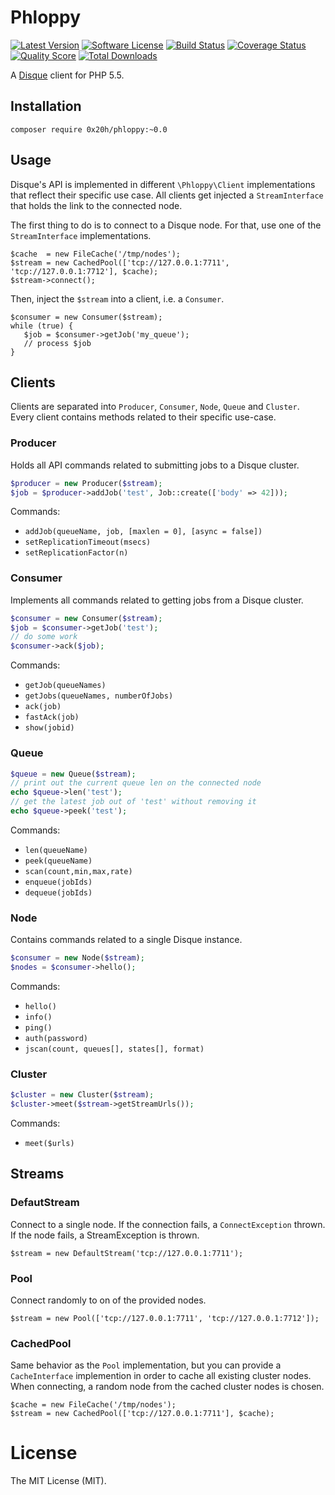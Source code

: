 # Phloppy
[![Latest Version](https://img.shields.io/github/release/0x20h/phloppy.svg?style=flat-square)](https://github.com/0x20h/phloppy/releases)
[![Software License](https://img.shields.io/badge/license-MIT-brightgreen.svg?style=flat-square)](LICENSE.md)
[![Build Status](https://img.shields.io/travis/0x20h/phloppy/master.svg?style=flat-square)](https://travis-ci.org/0x20h/phloppy)
[![Coverage Status](https://img.shields.io/scrutinizer/coverage/g/0x20h/phloppy.svg?style=flat-square)](https://scrutinizer-ci.com/g/0x20h/phloppy/code-structure)
[![Quality Score](https://img.shields.io/scrutinizer/g/0x20h/phloppy.svg?style=flat-square)](https://scrutinizer-ci.com/g/0x20h/phloppy)
[![Total Downloads](https://img.shields.io/packagist/dt/0x20h/phloppy.svg?style=flat-square)](https://packagist.org/packages/0x20h/phloppy)

A [Disque](https://github.com/antirez/disque) client for PHP 5.5.

## Installation

```
composer require 0x20h/phloppy:~0.0
```

## Usage

Disque's API is implemented in different `\Phloppy\Client` implementations that
reflect their specific use case. All clients get injected a `StreamInterface`
that holds the link to the connected node.

The first thing to do is to connect to a Disque node. For that, use one of the
`StreamInterface` implementations.

```
$cache  = new FileCache('/tmp/nodes');
$stream = new CachedPool(['tcp://127.0.0.1:7711', 'tcp://127.0.0.1:7712'], $cache);
$stream->connect();
```

Then, inject the `$stream` into a client, i.e. a `Consumer`.

```
$consumer = new Consumer($stream);
while (true) {
   $job = $consumer->getJob('my_queue');
   // process $job
}
```

## Clients

Clients are separated into `Producer`, `Consumer`, `Node`, `Queue` and `Cluster`.
Every client contains methods related to their specific use-case.

### Producer

Holds all API commands related to submitting jobs to a Disque cluster.

``` php
$producer = new Producer($stream);
$job = $producer->addJob('test', Job::create(['body' => 42]));
```

Commands:

- `addJob(queueName, job, [maxlen = 0], [async = false])`
- `setReplicationTimeout(msecs)`
- `setReplicationFactor(n)`

### Consumer

Implements all commands related to getting jobs from a Disque cluster.

``` php
$consumer = new Consumer($stream);
$job = $consumer->getJob('test');
// do some work
$consumer->ack($job);
```

Commands:

- `getJob(queueNames)`
- `getJobs(queueNames, numberOfJobs)`
- `ack(job)`
- `fastAck(job)`
- `show(jobid)`

### Queue

``` php
$queue = new Queue($stream);
// print out the current queue len on the connected node
echo $queue->len('test');
// get the latest job out of 'test' without removing it
echo $queue->peek('test');
```

Commands:

- `len(queueName)`
- `peek(queueName)`
- `scan(count,min,max,rate)`
- `enqueue(jobIds)`
- `dequeue(jobIds)`

### Node

Contains commands related to a single Disque instance.

``` php
$consumer = new Node($stream);
$nodes = $consumer->hello();
```

Commands:

- `hello()`
- `info()`
- `ping()`
- `auth(password)`
- `jscan(count, queues[], states[], format)`

### Cluster

``` php
$cluster = new Cluster($stream);
$cluster->meet($stream->getStreamUrls());
```

Commands:

- `meet($urls)`

## Streams

### DefautStream

Connect to a single node. If the connection fails, a `ConnectException` thrown.
If the node fails, a StreamException is thrown.

```
$stream = new DefaultStream('tcp://127.0.0.1:7711');
```

### Pool

Connect randomly to on of the provided nodes.

```
$stream = new Pool(['tcp://127.0.0.1:7711', 'tcp://127.0.0.1:7712']);
```

### CachedPool

Same behavior as the `Pool` implementation, but you can provide a `CacheInterface` implemention
in order to cache all existing cluster nodes. When connecting, a random node from the cached 
cluster nodes is chosen.

```
$cache = new FileCache('/tmp/nodes');
$stream = new CachedPool(['tcp://127.0.0.1:7711'], $cache);
```


# License

The MIT License (MIT).
